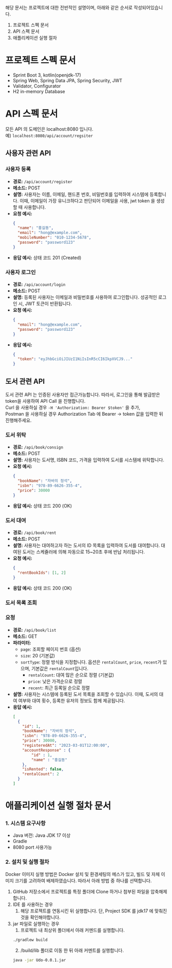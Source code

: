 해당 문서는 프로젝트에 대한 전반적인 설명이며, 아래와 같은 순서로 작성되어있습니다.

1. 프로젝트 스펙 문서
2. API 스펙 문서
3. 애플리케이션 실행 절차

# 프로젝트 스펙 문서

- Sprint Boot 3, kotlin(openjdk-17)
- Spring Web, Spring Data JPA, Spring Security, JWT
- Validator, Configurator
- H2 in-memory Database

# API 스펙 문서

모든 API 의 도메인은 localhost:8080 입니다.   
예) `localhost:8080/api/account/regsiter`

## 사용자 관련 API

### 사용자 등록

- **경로:** `/api/account/register`
- **메소드:** POST
- **설명:** 사용자는 이름, 이메일, 핸드폰 번호, 비밀번호를 입력하여 시스템에 등록합니다.
  이때, 이메일이 가장 유니크하다고 판단되어 이메일을 사용, jwt token 을 생성할 때 사용합니다.
- **요청 예시:**
    ```json
    {
      "name": "홍길동",
      "email": "hong@example.com",
      "mobileNumber": "010-1234-5678",
      "password": "password123"
    }
    ```
- **응답 예시:** 상태 코드 201 (Created)

### 사용자 로그인

- **경로:** `/api/account/login`
- **메소드:** POST
- **설명:** 등록된 사용자는 이메일과 비밀번호를 사용하여 로그인합니다. 성공적인 로그인 시, JWT 토큰이 반환됩니다.
- **요청 예시:**
    ```json
    {
      "email": "hong@example.com",
      "password": "password123"
    }
    ```
- **응답 예시:**
    ```json
    {
      "token": "eyJhbGciOiJIUzI1NiIsInR5cCI6IkpXVCJ9..."
    }
    ```

## 도서 관련 API
도서 관련 API 는 인증된 사용자만 접근가능합니다.
따라서, 로그인을 통해 발급받은 token을 사용하여 API Call 을 진행합니다.   
Curl 을 사용하실 경우 `-H 'Authorization: Bearer $token'` 을 추가,   
Postman 을 사용하실 경우 Authorization Tab 에 Bearer -> token 값을 입력한 뒤 진행해주세요.
### 도서 위탁

- **경로:** `/api/book/consign`
- **메소드:** POST
- **설명:** 사용자는 도서명, ISBN 코드, 가격을 입력하여 도서를 시스템에 위탁합니다.
- **요청 예시:**
    ```json
    {
      "bookName": "자바의 정석",
      "isbn": "978-89-6626-355-4",
      "price": 30000
    }
    ```
- **응답 예시:** 상태 코드 200 (OK)

### 도서 대여

- **경로:** `/api/book/rent`
- **메소드:** POST
- **설명:** 사용자는 대여하고자 하는 도서의 ID 목록을 입력하여 도서를 대여합니다. 대여된 도서는 스케쥴러에 의해 자동으로 15~20초 후에 반납 처리됩니다.
- **요청 예시:**
    ```json
    {
      "rentBookIds": [1, 2]
    }
    ```
- **응답 예시:** 상태 코드 200 (OK)

### 도서 목록 조회

### 요청

- **경로:** `/api/book/list`
- **메소드:** GET
- **파라미터:**
    - `page`: 조회할 페이지 번호 (옵션)
    - `size`: 20 (기본값)
    - `sortType`: 정렬 방식을 지정합니다. 옵션은 `rentalCount`, `price`, `recent`가 있으며, 기본값은 `rentalCount`입니다.
        - `rentalCount`: 대여 많은 순으로 정렬 (기본값)
        - `price`: 낮은 가격순으로 정렬
        - `recent`: 최근 등록일 순으로 정렬
- **설명:** 사용자는 시스템에 등록된 도서 목록을 조회할 수 있습니다. 이때, 도서의 대여 여부와 대여 횟수, 등록한 유저의 정보도 함께 제공됩니다.
- **응답 예시:**
    ```json
    [
      {
        "id": 1,
        "bookName": "자바의 정석",
        "isbn": "978-89-6626-355-4",
        "price": 30000,
        "registeredAt": "2023-03-01T12:00:00",
        "accountResponse" : {
            "id" : 1,
            "name" : "홍길동"
        },
        "isRented": false,
        "rentalCount": 2
      }
    ]
    ```

# 애플리케이션 실행 절차 문서

### 1. 시스템 요구사항

- Java 버전: Java JDK 17 이상
- Gradle
- 8080 port 사용가능

### 2. 설치 및 실행 절차

Docker 이미지 실행 방법은 Docker 설치 및 환경세팅의 메스가 있고,
빌드 및 자체 이미지 크기를 고려하여 배제하였습니다.
따라서 아래 방법 중 하나를 선택합니다.

1. GitHub 저장소에서 프로젝트를 특정 폴더에 Clone 하거나 첨부된 파일을 압축해제합니다.
2. IDE 를 사용하는 경우
    1. 해당 프로젝트를 연동시킨 뒤 실행합니다. 단, Project SDK 를 jdk17 에 맞춰진 것을 확인해야합니다.
3. jar 파일로 실행하는 경우
    1. 프로젝트 내 최상위 폴더에서 아래 커멘드를 실행합니다.
    ```bash
    ./gradlew build
    ```
    2. /build/lib 폴더로 이동 한 뒤 아래 커멘트를 실행합니다.
    ```bash
    java -jar Udo-0.0.1.jar
    ```
